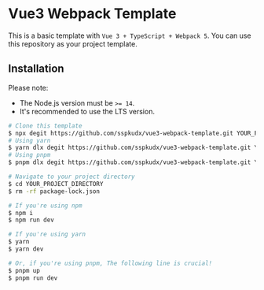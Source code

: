 # Vue3 Webpack Template

This is a basic template with `Vue 3 + TypeScript + Webpack 5`. You can use this repository as your project template.

## Installation

Please note:

* The Node.js version must be `>= 14`.
* It's recommended to use the LTS version.

```sh
# Clone this template
$ npx degit https://github.com/sspkudx/vue3-webpack-template.git YOUR_PROJECT_DIRECTORY
# Using yarn
$ yarn dlx degit https://github.com/sspkudx/vue3-webpack-template.git YOUR_PROJECT_DIRECTORY
# Using pnpm
$ pnpm dlx degit https://github.com/sspkudx/vue3-webpack-template.git YOUR_PROJECT_DIRECTORY

# Navigate to your project directory
$ cd YOUR_PROJECT_DIRECTORY
$ rm -rf package-lock.json

# If you're using npm
$ npm i
$ npm run dev

# If you're using yarn
$ yarn
$ yarn dev

# Or, if you're using pnpm, The following line is crucial!
$ pnpm up
$ pnpm run dev
```
